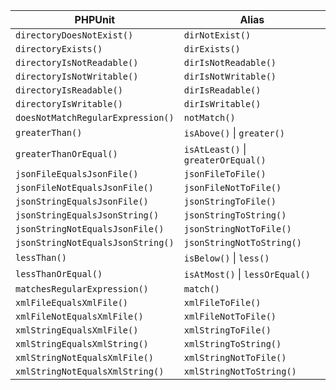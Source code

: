 | PHPUnit                           | Alias |
| --------------------------------- | ----------- |
| `directoryDoesNotExist()`         | `dirNotExist()` |
| `directoryExists()`               | `dirExists()` |
| `directoryIsNotReadable()`        | `dirIsNotReadable()` |
| `directoryIsNotWritable()`        | `dirIsNotWritable()` 
| `directoryIsReadable()`           | `dirIsReadable()` |
| `directoryIsWritable()`           | `dirIsWritable()` |
| `doesNotMatchRegularExpression()` | `notMatch()` |
| `greaterThan()`                   | `isAbove()` \| `greater()` |
| `greaterThanOrEqual()`            | `isAtLeast()` \| `greaterOrEqual()` |
| `jsonFileEqualsJsonFile()`        | `jsonFileToFile()` |
| `jsonFileNotEqualsJsonFile()`     | `jsonFileNotToFile()` |
| `jsonStringEqualsJsonFile()`      | `jsonStringToFile()` |
| `jsonStringEqualsJsonString()`    | `jsonStringToString()` |
| `jsonStringNotEqualsJsonFile()`   | `jsonStringNotToFile()` |
| `jsonStringNotEqualsJsonString()` | `jsonStringNotToString()` |
| `lessThan()`                      | `isBelow()` \| `less()` |
| `lessThanOrEqual()`               | `isAtMost()` \| `lessOrEqual()` |
| `matchesRegularExpression()`      | `match()` |
| `xmlFileEqualsXmlFile()`          | `xmlFileToFile()` |
| `xmlFileNotEqualsXmlFile()`       | `xmlFileNotToFile()` |
| `xmlStringEqualsXmlFile()`        | `xmlStringToFile()` |
| `xmlStringEqualsXmlString()`      | `xmlStringToString()` |
| `xmlStringNotEqualsXmlFile()`     | `xmlStringNotToFile()` |
| `xmlStringNotEqualsXmlString()`   | `xmlStringNotToString()` |
